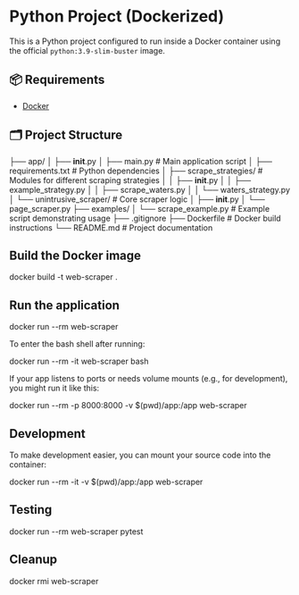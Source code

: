 # Python Project (Dockerized)

This is a Python project configured to run inside a Docker container using the official `python:3.9-slim-buster` image.

## 📦 Requirements

- [Docker](https://www.docker.com/products/docker-desktop)

## 🗂 Project Structure

├── app/
│   ├── __init__.py
│   ├── main.py                 # Main application script
│   ├── requirements.txt        # Python dependencies
│   ├── scrape_strategies/      # Modules for different scraping strategies
│   │   ├── __init__.py
│   │   ├── example_strategy.py
│   │   ├── scrape_waters.py
│   │   └── waters_strategy.py
│   └── unintrusive_scraper/    # Core scraper logic
│       ├── __init__.py
│       └── page_scraper.py
├── examples/
│   └── scrape_example.py       # Example script demonstrating usage
├── .gitignore
├── Dockerfile                  # Docker build instructions
└── README.md                   # Project documentation

## Build the Docker image

docker build -t web-scraper .

## Run the application

docker run --rm web-scraper

To enter the bash shell after running:

docker run --rm -it web-scraper bash


If your app listens to ports or needs volume mounts (e.g., for development), you might run it like this:

docker run --rm -p 8000:8000 -v $(pwd)/app:/app web-scraper


## Development

To make development easier, you can mount your source code into the container:

docker run --rm -it -v $(pwd)/app:/app web-scraper

## Testing

docker run --rm web-scraper pytest

## Cleanup

docker rmi web-scraper
